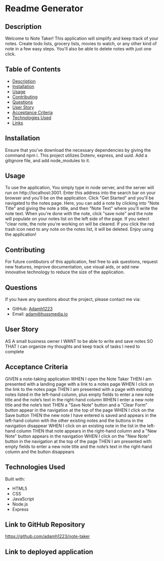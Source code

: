 # Readme Generator

## Description

Welcome to Note Taker! This application will simplify and keep track of your notes. Create todo lists, grocery lists, movies to watch, or any other kind of note in a few easy steps. You'll also be able to delete notes with just one click.

## Table of Contents

- [Description](#description)
- [Installation](#installation)
- [Usage](#usage)
- [Contributing](#contributing)
- [Questions](#questions)
- [User Story](#user-story)
- [Acceptance Criteria](#acceptance-criteria)
- [Technologies Used](#technologies-used)
- [Links](#link-to-github-repository)

## Installation

Ensure that you've download the necessary dependencies by giving the command npm i. This project utilizes Dotenv, express, and uuid. Add a gitignore file, and add node_modules to it.

## Usage

To use the application, You simply type in node server, and the server will run on http://localhost:3001. Enter this address into the search bar on your browser and you'll be on the application. Click "Get Started" and you'll be navigated to the notes page. Here, you can add a note by clicking into "Note Title" and giving the note a title, and then "Note Text" where you'll write the note text. When you're done with the note, click "save note" and the note will populate on your notes list on the left side of the page. If you select "clear note, the note you're working on will be cleared. If you click the red trash icon next to any note on the notes list, it will be deleted. Enjoy using the application!

## Contributing

For future contibutors of this application, feel free to ask questions, request new features, improve documentation, use visual aids, or add new innovative technology to reduce the size of the application.

## Questions

If you have any questions about the project, please contact me via:

- GitHub: [Adamh1223](https://github.com/Adamh1223)
- Email: [adam@hussmedia.io](mailto:adam@hussmedia.io)

## User Story

AS A small business owner
I WANT to be able to write and save notes
SO THAT I can organize my thoughts and keep track of tasks I need to complete

## Acceptance Criteria

GIVEN a note-taking application
WHEN I open the Note Taker
THEN I am presented with a landing page with a link to a notes page
WHEN I click on the link to the notes page
THEN I am presented with a page with existing notes listed in the left-hand column, plus empty fields to enter a new note title and the note’s text in the right-hand column
WHEN I enter a new note title and the note’s text
THEN a "Save Note" button and a "Clear Form" button appear in the navigation at the top of the page
WHEN I click on the Save button
THEN the new note I have entered is saved and appears in the left-hand column with the other existing notes and the buttons in the navigation disappear
WHEN I click on an existing note in the list in the left-hand column
THEN that note appears in the right-hand column and a "New Note" button appears in the navigation
WHEN I click on the "New Note" button in the navigation at the top of the page
THEN I am presented with empty fields to enter a new note title and the note’s text in the right-hand column and the button disappears

## Technologies Used

Built with:

- HTML5
- CSS
- JavaScript
- Node.js
- Express

## Link to GitHub Repository

https://github.com/adamh1223/note-taker

## Link to deployed application

